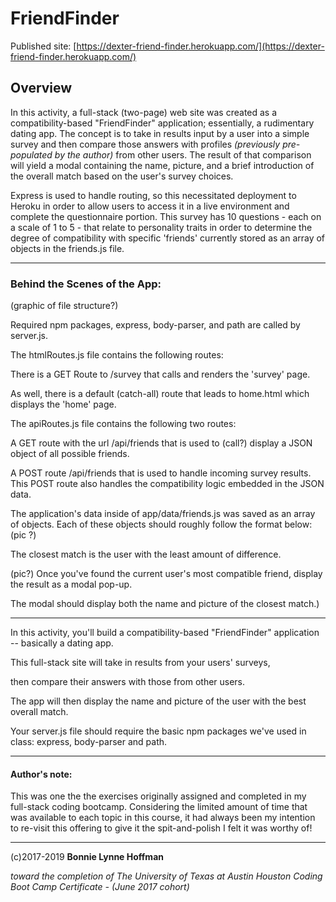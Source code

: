 # FriendFinder

Published site: [https://dexter-friend-finder.herokuapp.com/](https://dexter-friend-finder.herokuapp.com/)

## Overview

In this activity, a full-stack (two-page) web site was created as a compatibility-based "FriendFinder" application; essentially, a rudimentary dating app. The concept is to take in results input by a user into a simple survey and then compare those answers with profiles *(previously pre-populated by the author)* from other users. The result of that comparison will yield a modal containing the name, picture, and a brief introduction of the overall match based on the user's survey choices.

Express is used to handle routing, so this necessitated deployment to Heroku in order to allow users to access it in a live environment and complete the questionnaire portion. This survey has 10 questions - each on a scale of 1 to 5 - that relate to personality traits in order to determine the degree of compatibility with specific 'friends' currently stored as an array of objects in the friends.js file.

- - -

### Behind the Scenes of the App:

(graphic of file structure?)

Required npm packages, express, body-parser, and path are called by server.js.

The htmlRoutes.js file contains the following routes:

There is a GET Route to /survey that calls and renders the 'survey' page.

As well, there is a default (catch-all) route that leads to home.html which displays the 'home' page.




The apiRoutes.js file contains the following two routes:

A GET route with the url /api/friends that is used to (call?) display a JSON object of all possible friends.

A POST route /api/friends that is used to handle incoming survey results. This POST route also handles the compatibility logic embedded in the JSON data.



The application's data inside of app/data/friends.js was saved as an array of objects. Each of these objects should roughly follow the format below: (pic ?)

The closest match is the user with the least amount of difference.

(pic?) Once you've found the current user's most compatible friend, display the result as a modal pop-up.

The modal should display both the name and picture of the closest match.)

- - -

In this activity, you'll build a compatibility-based "FriendFinder" application -- basically a dating app. 

This full-stack site will take in results from your users' surveys, 

then compare their answers with those from other users. 

The app will then display the name and picture of the user with the best overall match.

Your server.js file should require the basic npm packages we've used in class: express, body-parser and path.

- - -

#### Author's note:

This was one the the exercises originally assigned and completed in my full-stack coding bootcamp. Considering the limited amount of time that was available to each topic in this course, it had always been my intention to re-visit this offering to give it the spit-and-polish I felt it was worthy of!

- - - 


(c)2017-2019 __Bonnie Lynne Hoffman__ 

*toward the completion of The University of Texas at Austin Houston Coding Boot Camp Certificate - (June 2017 cohort)*